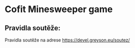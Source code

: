 # Cofit Minesweeper game

## Pravidla soutěže:

Pravidla soutěže na adrese <a href="https://devel.greyson.eu/soutez/">https://devel.greyson.eu/soutez/</a>
